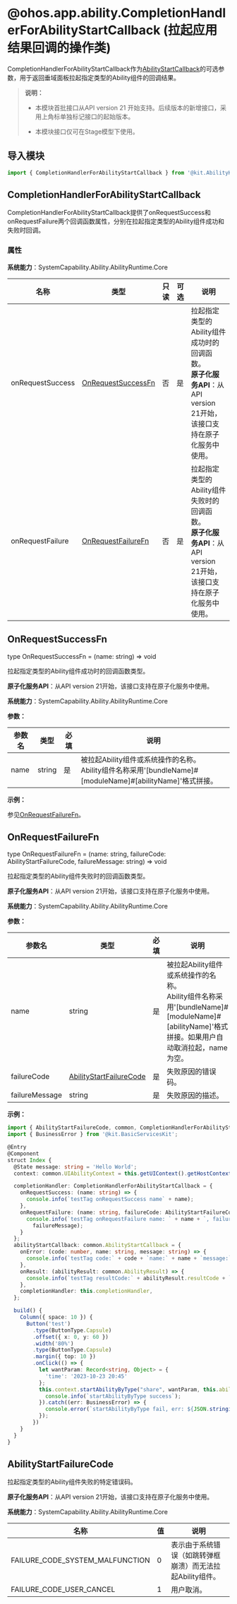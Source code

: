 # @ohos.app.ability.CompletionHandlerForAbilityStartCallback (拉起应用结果回调的操作类)
<!--Kit: Ability Kit-->
<!--Subsystem: Ability-->
<!--Owner: @zexin_c-->
<!--Designer: @li-weifeng2024-->
<!--Tester: @lixueqing513-->
<!--Adviser: @huipeizi-->

CompletionHandlerForAbilityStartCallback作为[AbilityStartCallback](js-apis-inner-application-abilityStartCallback.md)的可选参数，用于返回垂域面板拉起指定类型的Ability组件的回调结果。


> **说明：**
>
> - 本模块首批接口从API version 21 开始支持。后续版本的新增接口，采用上角标单独标记接口的起始版本。
>
> - 本模块接口仅可在Stage模型下使用。

## 导入模块

```ts
import { CompletionHandlerForAbilityStartCallback } from '@kit.AbilityKit';
```

## CompletionHandlerForAbilityStartCallback

CompletionHandlerForAbilityStartCallback提供了onRequestSuccess和onRequestFailure两个回调函数属性，分别在拉起指定类型的Ability组件成功和失败时回调。

### 属性

**系统能力**：SystemCapability.Ability.AbilityRuntime.Core

| 名称                  | 类型     | 只读   | 可选   | 说明                                                               |
|---------------------| ------ | ---- | ---- |------------------------------------------------------------------|
| onRequestSuccess | [OnRequestSuccessFn](#onrequestsuccessfn) | 否    | 是    | 拉起指定类型的Ability组件成功时的回调函数。<br>**原子化服务API**：从API version 21开始，该接口支持在原子化服务中使用。 |
| onRequestFailure     | [OnRequestFailureFn](#onrequestfailurefn) | 否    | 是    | 拉起指定类型的Ability组件失败时的回调函数。 <br>**原子化服务API**：从API version 21开始，该接口支持在原子化服务中使用。 |

## OnRequestSuccessFn 

type OnRequestSuccessFn = (name: string) => void

拉起指定类型的Ability组件成功时的回调函数类型。

**原子化服务API**：从API version 21开始，该接口支持在原子化服务中使用。

**系统能力**：SystemCapability.Ability.AbilityRuntime.Core

**参数：**

| 参数名 | 类型 | 必填 | 说明 |
| -------- | -------- | -------- | -------- |
| name | string | 是 | 被拉起Ability组件或系统操作的名称。<br>Ability组件名称采用'[bundleName]#[moduleName]#[abilityName]'格式拼接。|

**示例：**

参见[OnRequestFailureFn](#onrequestfailurefn)。

## OnRequestFailureFn

type OnRequestFailureFn = (name: string, failureCode: AbilityStartFailureCode, failureMessage: string) => void

拉起指定类型的Ability组件失败时的回调函数类型。

**原子化服务API**：从API version 21开始，该接口支持在原子化服务中使用。

**系统能力**：SystemCapability.Ability.AbilityRuntime.Core

**参数：**

| 参数名 | 类型 | 必填 | 说明 |
| -------- | -------- | -------- | -------- |
| name | string | 是 | 被拉起Ability组件或系统操作的名称。<br>Ability组件名称采用'[bundleName]#[moduleName]#[abilityName]'格式拼接。如果用户自动取消拉起，name为空。 |
| failureCode | [AbilityStartFailureCode](#abilitystartfailurecode) | 是 | 失败原因的错误码。 |
| failureMessage | string | 是 | 失败原因的描述。 |

**示例：**

```ts
import { AbilityStartFailureCode, common, CompletionHandlerForAbilityStartCallback } from '@kit.AbilityKit';
import { BusinessError } from '@kit.BasicServicesKit';

@Entry
@Component
struct Index {
  @State message: string = 'Hello World';
  context: common.UIAbilityContext = this.getUIContext().getHostContext() as common.UIAbilityContext;

  completionHandler: CompletionHandlerForAbilityStartCallback = {
    onRequestSuccess: (name: string) => {
      console.info(`testTag onRequestSuccess name` + name);
    },
    onRequestFailure: (name: string, failureCode: AbilityStartFailureCode, failureMessage: string) => {
      console.info(`testTag onRequestFailure name: ` + name + `, failureCode:` + failureCode + `, failureMessage:` +
        failureMessage);
    }
  };
  abilityStartCallback: common.AbilityStartCallback = {
    onError: (code: number, name: string, message: string) => {
      console.info(`testTag code:` + code + `name:` + name + `message:` + message);
    },
    onResult: (abilityResult: common.AbilityResult) => {
      console.info(`testTag resultCode:` + abilityResult.resultCode + `bundleName:` + abilityResult.want?.bundleName);
    },
    completionHandler: this.completionHandler,
  };

  build() {
    Column({ space: 10 }) {
      Button('test')
        .type(ButtonType.Capsule)
        .offset({ x: 0, y: 60 })
        .width('80%')
        .type(ButtonType.Capsule)
        .margin({ top: 10 })
        .onClick(() => {
          let wantParam: Record<string, Object> = {
            'time': '2023-10-23 20:45'
          };
          this.context.startAbilityByType("share", wantParam, this.abilityStartCallback).then(() => {
            console.info(`startAbilityByType success`);
          }).catch((err: BusinessError) => {
            console.error(`startAbilityByType fail, err: ${JSON.stringify(err)}`);
          });
        })
    }
  }
}

```

## AbilityStartFailureCode 

拉起指定类型的Ability组件失败的特定错误码。

**原子化服务API**：从API version 21开始，该接口支持在原子化服务中使用。

**系统能力**：SystemCapability.Ability.AbilityRuntime.Core

| 名称                                     | 值   | 说明                                       |
| ---------------------------------------- | ---- | ---------------------------------------- |
| FAILURE_CODE_SYSTEM_MALFUNCTION     | 0    | 表示由于系统错误（如跳转弹框崩溃）而无法拉起Ability组件。 |
| FAILURE_CODE_USER_CANCEL            | 1    | 用户取消。 |
